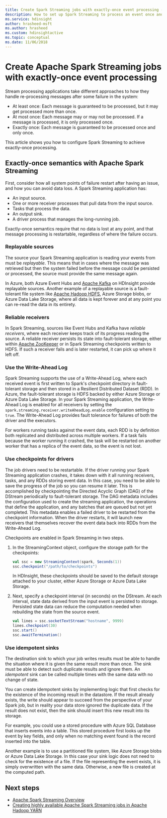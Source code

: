 ```yaml
---
title: Create Spark Streaming jobs with exactly-once event processing - Azure HDInsight
description: How to set up Spark Streaming to process an event once and only once.
ms.service: hdinsight
author: hrasheed-msft
ms.author: hrasheed
ms.custom: hdinsightactive
ms.topic: conceptual
ms.date: 11/06/2018
---
```

# Create Apache Spark Streaming jobs with exactly-once event processing

Stream processing applications take different approaches to how they handle re-processing messages after some failure in the system:

* At least once: Each message is guaranteed to be processed, but it may get processed more than once.
* At most once: Each message may or may not be processed. If a message is processed, it is only processed once.
* Exactly once: Each message is guaranteed to be processed once and only once.

This article shows you how to configure Spark Streaming to achieve exactly-once processing.

## Exactly-once semantics with Apache Spark Streaming

First, consider how all system points of failure restart after having an issue, and how you can avoid data loss. A Spark Streaming application has:

* An input source.
* One or more receiver processes that pull data from the input source.
* Tasks that process the data.
* An output sink.
* A driver process that manages the long-running job.

Exactly-once semantics require that no data is lost at any point, and that message processing is restartable, regardless of where the failure occurs.

### Replayable sources

The source your Spark Streaming application is reading your events from must be *replayable*. This means that in cases where the message was retrieved but then the system failed before the message could be persisted or processed, the source must provide the same message again.

In Azure, both Azure Event Hubs and [Apache Kafka](https://kafka.apache.org/) on HDInsight provide replayable sources. Another example of a replayable source is a fault-tolerant file system like [Apache Hadoop HDFS](https://hadoop.apache.org/docs/r1.2.1/hdfs_design.html), Azure Storage blobs, or Azure Data Lake Storage, where all data is kept forever and at any point you can re-read the data in its entirety.

### Reliable receivers

In Spark Streaming, sources like Event Hubs and Kafka have *reliable receivers*, where each receiver keeps track of its progress reading the source. A reliable receiver persists its state into fault-tolerant storage, either within [Apache ZooKeeper](https://zookeeper.apache.org/) or in Spark Streaming checkpoints written to HDFS. If such a receiver fails and is later restarted, it can pick up where it left off.

### Use the Write-Ahead Log

Spark Streaming supports the use of a Write-Ahead Log, where each received event is first written to Spark's checkpoint directory in fault-tolerant storage and then stored in a Resilient Distributed Dataset (RDD). In Azure, the fault-tolerant storage is HDFS backed by either Azure Storage or Azure Data Lake Storage. In your Spark Streaming application, the Write-Ahead Log is enabled for all receivers by setting the `spark.streaming.receiver.writeAheadLog.enable` configuration setting to `true`. The Write-Ahead Log provides fault tolerance for failures of both the driver and the executors.

For workers running tasks against the event data, each RDD is by definition both replicated and distributed across multiple workers. If a task fails because the worker running it crashed, the task will be restarted on another worker that has a replica of the event data, so the event is not lost.

### Use checkpoints for drivers

The job drivers need to be restartable. If the driver running your Spark Streaming application crashes, it takes down with it all running receivers, tasks, and any RDDs storing event data. In this case, you need to be able to save the progress of the job so you can resume it later. This is accomplished by checkpointing the Directed Acyclic Graph (DAG) of the DStream periodically to fault-tolerant storage. The DAG metadata includes the configuration used to create the streaming application, the operations that define the application, and any batches that are queued but not yet completed. This metadata enables a failed driver to be restarted from the checkpoint information. When the driver restarts, it will launch new receivers that themselves recover the event data back into RDDs from the Write-Ahead Log.

Checkpoints are enabled in Spark Streaming in two steps. 

1. In the StreamingContext object, configure the storage path for the checkpoints:

    ```Scala
    val ssc = new StreamingContext(spark, Seconds(1))
    ssc.checkpoint("/path/to/checkpoints")
    ```

    In HDInsight, these checkpoints should be saved to the default storage attached to your cluster, either Azure Storage or Azure Data Lake Storage.

2. Next, specify a checkpoint interval (in seconds) on the DStream. At each interval, state data derived from the input event is persisted to storage. Persisted state data can reduce the computation needed when rebuilding the state from the source event.

    ```Scala
    val lines = ssc.socketTextStream("hostname", 9999)
    lines.checkpoint(30)
    ssc.start()
    ssc.awaitTermination()
    ```

### Use idempotent sinks

The destination sink to which your job writes results must be able to handle the situation where it is given the same result more than once. The sink must be able to detect such duplicate results and ignore them. An *idempotent* sink can be called multiple times with the same data with no change of state.

You can create idempotent sinks by implementing logic that first checks for the existence of the incoming result in the datastore. If the result already exists, the write should appear to succeed from the perspective of your Spark job, but in reality your data store ignored the duplicate data. If the result does not exist, then the sink should insert this new result into its storage. 

For example, you could use a stored procedure with Azure SQL Database that inserts events into a table. This stored procedure first looks up the event by key fields, and only when no matching event found is the record inserted into the table.

Another example is to use a partitioned file system, like Azure Storage blobs or Azure Data Lake Storage. In this case your sink logic does not need to check for the existence of a file. If the file representing the event exists, it is simply overwritten with the same data. Otherwise, a new file is created at the computed path.

## Next steps

* [Apache Spark Streaming Overview](apache-spark-streaming-overview.md)
* [Creating highly available Apache Spark Streaming jobs in Apache Hadoop YARN](apache-spark-streaming-high-availability.md)
